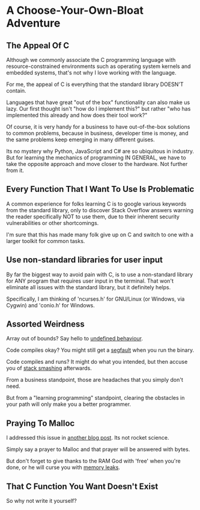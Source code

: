 # A Choose-Your-Own-Bloat Adventure

## The Appeal Of C

Although we commonly associate the C programming language with resource-constrained environments such as operating system kernels and embedded systems, that's not
why I love working with the language.

For me, the appeal of C is everything that the standard library DOESN'T contain.

Languages that have great "out of the box" functionality can also make us lazy. Our first thought isn't "how do I implement this?" but rather "who has implemented
this already and how does their tool work?"

Of course, it is very handy for a business to have out-of-the-box solutions to common problems, because in business, developer time is money, and the same problems keep emerging in many different guises.

Its no mystery why Python, JavaScript and C# are so ubiquitous in industry. But for learning the mechanics of programming IN GENERAL, we have to take the opposite
approach and move closer to the hardware. Not further from it.

## Every Function That I Want To Use Is Problematic

A common experience for folks learning C is to google various keywords from the standard library, only to discover Stack Overflow answers warning the reader
specifically NOT to use them, due to their inherent security vulnerabilities or other shortcomings.

I'm sure that this has made many folk give up on C and switch to one with a larger toolkit for common tasks.

## Use non-standard libraries for user input

By far the biggest way to avoid pain with C, is to use a non-standard library for ANY program that requires user input in the terminal. That won't
eliminate all issues with the standard library, but it definitely helps.

Specifically, I am thinking of 'ncurses.h' for GNU/Linux (or Windows, via Cygwin) and 'conio.h' for Windows.

## Assorted Weirdness

Array out of bounds? Say hello to [undefined behaviour](https://en.wikipedia.org/wiki/Undefined_behavior).

Code compiles okay? You might still get a [segfault](https://en.wikipedia.org/wiki/Segmentation_fault) when you run the binary.

Code compiles and runs? It might do what you intended, but then accuse you of [stack smashing](https://stackoverflow.com/questions/1345670/stack-smashing-detected#1347464) afterwards.

From a business standpoint, those are headaches that you simply don't need.

But from a "learning programming" standpoint, clearing the obstacles in your path will only make you a better programmer.

## Praying To Malloc

I addressed this issue in [another blog post](https://github.com/sammi-turner/Blog/blob/main/setting-forth-in-c.md). Its not rocket science.

Simply say a prayer to Malloc and that prayer will be answered with bytes.

But don't forget to give thanks to the RAM God with 'free' when you're done, or he will curse you with [memory leaks](https://www.youtube.com/watch?v=Fgb8l2Ve8vo).

## That C Function You Want Doesn't Exist

So why not write it yourself?
